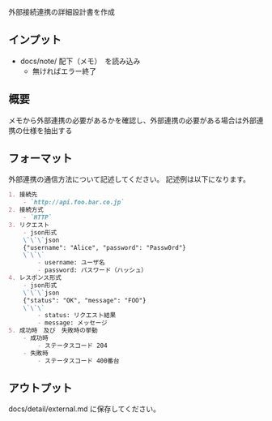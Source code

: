 外部接続連携の詳細設計書を作成

## インプット
- docs/note/ 配下（メモ）　を読み込み
    - 無ければエラー終了

## 概要
メモから外部連携の必要があるかを確認し、外部連携の必要がある場合は外部連携の仕様を抽出する

## フォーマット
外部連携の通信方法について記述してください。
記述例は以下になります。

```markdown
1. 接続先
    - `http://api.foo.bar.co.jp`
2. 接続方式
    - `HTTP`
3. リクエスト
    - json形式
    \`\`\`json
    {"username": "Alice", "password": "Passw0rd"}
    \`\`\`
        - username: ユーザ名
        - password: パスワード（ハッシュ）
4. レスポンス形式
    - json形式
    \`\`\`json
    {"status": "OK", "message": "FOO"}
    \`\`\`
        - status: リクエスト結果
        - message: メッセージ
5. 成功時　及び　失敗時の挙動
    - 成功時
        - ステータスコード 204
    - 失敗時
        - ステータスコード 400番台
```

## アウトプット
docs/detail/external.md に保存してください。